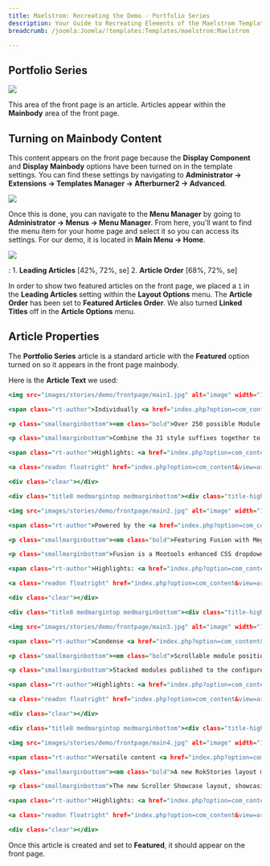 ```yaml
---
title: Maelstrom: Recreating the Demo - Portfolio Series
description: Your Guide to Recreating Elements of the Maelstrom Template for Joomla
breadcrumb: /joomla:Joomla/!templates:Templates/maelstrom:Maelstrom

---
```


Portfolio Series
-----

![][demo]

This area of the front page is an article. Articles appear within the **Mainbody** area of the front page.

Turning on Mainbody Content
-----

This content appears on the front page because the **Display Component** and **Display Mainbody** options have been turned on in the template settings. You can find these settings by navigating to **Administrator -> Extensions -> Templates Manager -> Afterburner2 -> Advanced**.

![][advanced]

Once this is done, you can navigate to the **Menu Manager** by going to **Administrator -> Menus -> Menu Manager**. From here, you'll want to find the menu item for your home page and select it so you can access its settings. For our demo, it is located in **Main Menu -> Home**.

![][menu]

:   1. **Leading Articles** [42%, 72%, se]
    2. **Article Order** [68%, 72%, se]

In order to show two featured articles on the front page, we placed a `1` in the **Leading Articles** setting within the **Layout Options** menu. The **Article Order** has been set to **Featured Articles Order**. We also turned **Linked Titles** off in the **Article Options** menu.

Article Properties
-----

The **Portfolio Series** article is a standard article with the **Featured** option turned on so it appears in the front page mainbody.

Here is the **Article Text** we used:

~~~ .html
<img src="images/stories/demo/frontpage/main1.jpg" alt="image" width="140" height="98" class="rt-image floatleft"/>

<span class="rt-author">Individually <a href="index.php?option=com_content&view=article&id=2&Itemid=107"><em class="normal nobold">style</em></a> your modular content.</span>

<p class="smallmarginbottom"><em class="bold">Over 250 possible Module style combinations.</em></p>

<p class="smallmarginbottom">Combine the 31 style suffixes together to create diverse module styling, style the titles, module backgrounds and read more.</p>

<span class="rt-author">Highlights: <a href="index.php?option=com_content&view=article&id=2&Itemid=107"><em class="normal nobold">Icons</em></a>, <a href="index.php?option=com_content&view=article&id=2&Itemid=107"><em class="normal nobold">Combos</em></a>, <a href="index.php?option=com_content&view=article&id=2&Itemid=107"><em class="normal nobold">Layout Suffixes</em></a></span>

<a class="readon floatright" href="index.php?option=com_content&view=article&id=2&Itemid=107"><span>Read More...</span></a>

<div class="clear"></div>

<div class="title8 medmargintop medmarginbottom"><div class="title-highlight"><div class="title-highlight2"></div></div></div>

<img src="images/stories/demo/frontpage/main2.jpg" alt="image" width="140" height="98" class="rt-image floatleft"/>

<span class="rt-author">Powered by the <a href="index.php?option=com_content&view=article&id=8&Itemid=140"><em class="normal nobold">RokNavMenu</em></a> module.</span>

<p class="smallmarginbottom"><em class="bold">Featuring Fusion with MegaMenu abilities.</em></p>

<p class="smallmarginbottom">Fusion is a Mootools enhanced CSS dropdown menu system, that is fully crawlable by search engines, and packed with advanced features.</p>

<span class="rt-author">Highlights: <a href="index.php?option=com_content&view=article&id=8&Itemid=140"><em class="normal nobold">Multi-Columns</em></a>, <a href="index.php?option=com_content&view=article&id=8&Itemid=140"><em class="normal nobold">Inline Modules</em></a>, <a href="index.php?option=com_content&view=article&id=8&Itemid=140"><em class="normal nobold">Menu Icons</em></a></span>

<a class="readon floatright" href="index.php?option=com_content&view=article&id=8&Itemid=140"><span>Read More...</span></a>

<div class="clear"></div>

<div class="title8 medmargintop medmarginbottom"><div class="title-highlight"><div class="title-highlight2"></div></div></div>

<img src="images/stories/demo/frontpage/main3.jpg" alt="image" width="140" height="98" class="rt-image floatleft"/>

<span class="rt-author">Condense <a href="index.php?option=com_content&amp;view=article&amp;id=48&amp;Itemid=55"><em class="normal nobold">positions</em></a> for more window real estate.</span>

<p class="smallmarginbottom"><em class="bold">Scrollable module positions and rows.</em></p>

<p class="smallmarginbottom">Stacked modules published to the configured Module rows will load this feature; this places stacked modules inside a rotation element.</p>

<span class="rt-author">Highlights: <a href="index.php?option=com_content&view=article&id=3&Itemid=126"><em class="normal nobold">Smooth</em></a>, <a href="index.php?option=com_content&view=article&id=3&Itemid=126"><em class="normal nobold">Configurable</em></a>, <a href="index.php?option=com_content&view=article&id=3&Itemid=126"><em class="normal nobold">Automated</em></a></span>

<a class="readon floatright" href="index.php?option=com_content&view=article&id=3&Itemid=126"><span>Read More...</span></a>

<div class="clear"></div>

<div class="title8 medmargintop medmarginbottom"><div class="title-highlight"><div class="title-highlight2"></div></div></div>

<img src="images/stories/demo/frontpage/main4.jpg" alt="image" width="140" height="98" class="rt-image floatleft"/>

<span class="rt-author">Versatile content <a href="index.php?option=com_content&view=article&id=5&Itemid=127"><em class="normal nobold">rotator</em></a> extension.</span>

<p class="smallmarginbottom"><em class="bold">A new RokStories layout mode.</em></p>

<p class="smallmarginbottom">The new Scroller Showcase layout, showcasing large images in an intuitive and elegant manner, perfect for any portfolio site.</p>

<span class="rt-author">Highlights: <a href="index.php?option=com_content&view=article&id=5&Itemid=127"><em class="normal nobold">Multiple Layouts</em></a>, <a href="index.php?option=com_content&view=article&id=5&Itemid=127"><em class="normal nobold">Advanced Controls</em></a></span>

<a class="readon floatright" href="index.php?option=com_content&view=article&id=5&Itemid=127"><span>Read More...</span></a>

<div class="clear"></div>
~~~

Once this article is created and set to **Featured**, it should appear on the front page.

[demo]: assets/demo_6.jpeg
[advanced]: assets/advanced.jpeg
[menu]: assets/menu.jpeg
